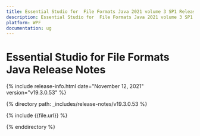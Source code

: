 ```yaml
---
title: Essential Studio for  File Formats Java 2021 volume 3 SP1 Release Notes  
description: Essential Studio for  File Formats Java 2021 volume 3 SP1 Release Notes   
platform: WPF
documentation: ug
---
```


# Essential Studio for  File Formats Java  Release Notes  

{% include release-info.html date="November 12, 2021" version="v19.3.0.53" %} 


{% directory path: _includes/release-notes/v19.3.0.53 %}

{% include {{file.url}} %}

{% enddirectory %}